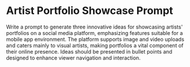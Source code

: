 # Artist Portfolio Showcase Prompt

Write a prompt to generate three innovative ideas for showcasing artists' portfolios on a social media platform, emphasizing features suitable for a mobile app environment. The platform supports image and video uploads and caters mainly to visual artists, making portfolios a vital component of their online presence. Ideas should be presented in bullet points and designed to enhance viewer navigation and interaction.